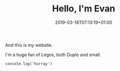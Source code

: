 ﻿---
title: "Hello, I'm Evan"
date: 2019-03-18T07:13:19+01:00
draft: false
tags: ["first post"]
categories: ["evan", "age4"]
---

And this is my website. 

I'm a huge fan of Legos, both Duplo and small.

```
console.log('hurray')
```
